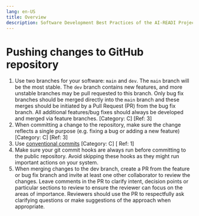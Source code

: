 ```yaml
---
lang: en-US
title: Overview
description: Software Development Best Practices of the AI-READI Project
---
```


# Pushing changes to GitHub repository

1. Use two branches for your software: `main` and `dev`. The `main` branch will be the most stable. The `dev` branch contains new features, and more unstable branches may be pull requested to this branch. Only bug fix branches should be merged directly into the `main` branch and these merges should be initiated by a Pull Request (PR) from the bug fix branch. All additional features/bug fixes should always be developed and merged via feature branches. [Category: C] [Ref: 3]
2. When committing a change to the repository, make sure the change reflects a single purpose (e.g. fixing a bug or adding a new feature) [Category: C] [Ref: 3]
3. Use [conventional commits](https://www.conventionalcommits.org/en/v1.0.0/#specification) [Category: C] [ Ref: 1]
4. Make sure your git commit hooks are always run before committing to the public repository. Avoid skipping these hooks as they might run important actions on your system.
5. When merging changes to the dev branch, create a PR from the feature or bug fix branch and invite at least one other collaborator to review the changes. Leave comments in the PR to clarify intent, decision points or particular sections to review to ensure the reviewer can focus on the areas of importance. Reviewers should use the PR to respectfully ask clarifying questions or make suggestions of the approach when appropriate.
